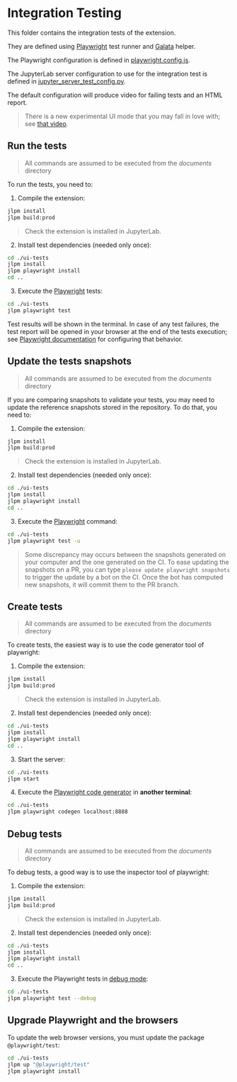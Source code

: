 # Integration Testing

This folder contains the integration tests of the extension.

They are defined using [Playwright](https://playwright.dev/docs/intro) test runner
and [Galata](https://github.com/jupyterlab/jupyterlab/tree/main/galata) helper.

The Playwright configuration is defined in [playwright.config.js](./playwright.config.js).

The JupyterLab server configuration to use for the integration test is defined
in [jupyter_server_test_config.py](./jupyter_server_test_config.py).

The default configuration will produce video for failing tests and an HTML report.

> There is a new experimental UI mode that you may fall in love with; see [that video](https://www.youtube.com/watch?v=jF0yA-JLQW0).

## Run the tests

> All commands are assumed to be executed from the _documents_ directory

To run the tests, you need to:

1. Compile the extension:

```sh
jlpm install
jlpm build:prod
```

> Check the extension is installed in JupyterLab.

2. Install test dependencies (needed only once):

```sh
cd ./ui-tests
jlpm install
jlpm playwright install
cd ..
```

3. Execute the [Playwright](https://playwright.dev/docs/intro) tests:

```sh
cd ./ui-tests
jlpm playwright test
```

Test results will be shown in the terminal. In case of any test failures, the test report
will be opened in your browser at the end of the tests execution; see
[Playwright documentation](https://playwright.dev/docs/test-reporters#html-reporter)
for configuring that behavior.

## Update the tests snapshots

> All commands are assumed to be executed from the _documents_ directory

If you are comparing snapshots to validate your tests, you may need to update
the reference snapshots stored in the repository. To do that, you need to:

1. Compile the extension:

```sh
jlpm install
jlpm build:prod
```

> Check the extension is installed in JupyterLab.

2. Install test dependencies (needed only once):

```sh
cd ./ui-tests
jlpm install
jlpm playwright install
cd ..
```

3. Execute the [Playwright](https://playwright.dev/docs/intro) command:

```sh
cd ./ui-tests
jlpm playwright test -u
```

> Some discrepancy may occurs between the snapshots generated on your computer and
> the one generated on the CI. To ease updating the snapshots on a PR, you can
> type `please update playwright snapshots` to trigger the update by a bot on the CI.
> Once the bot has computed new snapshots, it will commit them to the PR branch.

## Create tests

> All commands are assumed to be executed from the _documents_ directory

To create tests, the easiest way is to use the code generator tool of playwright:

1. Compile the extension:

```sh
jlpm install
jlpm build:prod
```

> Check the extension is installed in JupyterLab.

2. Install test dependencies (needed only once):

```sh
cd ./ui-tests
jlpm install
jlpm playwright install
cd ..
```

3. Start the server:

```sh
cd ./ui-tests
jlpm start
```

4. Execute the [Playwright code generator](https://playwright.dev/docs/codegen) in **another terminal**:

```sh
cd ./ui-tests
jlpm playwright codegen localhost:8888
```

## Debug tests

> All commands are assumed to be executed from the _documents_ directory

To debug tests, a good way is to use the inspector tool of playwright:

1. Compile the extension:

```sh
jlpm install
jlpm build:prod
```

> Check the extension is installed in JupyterLab.

2. Install test dependencies (needed only once):

```sh
cd ./ui-tests
jlpm install
jlpm playwright install
cd ..
```

3. Execute the Playwright tests in [debug mode](https://playwright.dev/docs/debug):

```sh
cd ./ui-tests
jlpm playwright test --debug
```

## Upgrade Playwright and the browsers

To update the web browser versions, you must update the package `@playwright/test`:

```sh
cd ./ui-tests
jlpm up "@playwright/test"
jlpm playwright install
```
